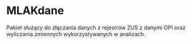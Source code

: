 # MLAKdane

Pakiet służący do złączania danych z rejestrów ZUS z danymi OPI oraz wyliczania zmiennych wykorzystywanych w analizach.